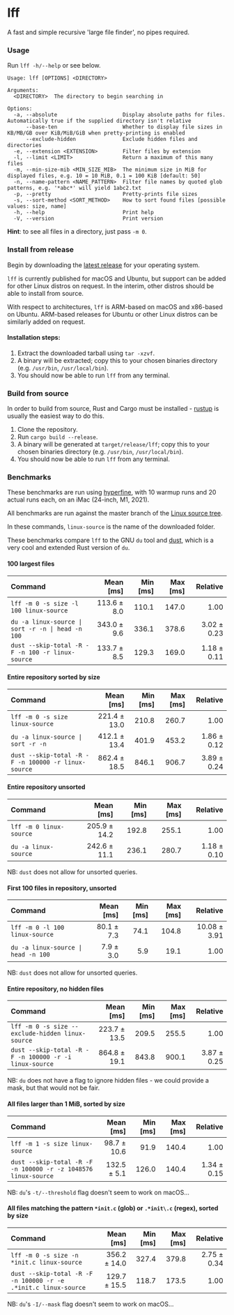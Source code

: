 # lff

A fast and simple recursive 'large file finder', no pipes required.

### Usage

Run `lff -h/--help` or see below.

```
Usage: lff [OPTIONS] <DIRECTORY>

Arguments:
  <DIRECTORY>  The directory to begin searching in

Options:
  -a, --absolute                     Display absolute paths for files. Automatically true if the supplied directory isn't relative
      --base-ten                     Whether to display file sizes in KB/MB/GB over KiB/MiB/GiB when pretty-printing is enabled
      --exclude-hidden               Exclude hidden files and directories
  -e, --extension <EXTENSION>        Filter files by extension
  -l, --limit <LIMIT>                Return a maximum of this many files
  -m, --min-size-mib <MIN_SIZE_MIB>  The minimum size in MiB for displayed files, e.g. 10 = 10 MiB, 0.1 = 100 KiB [default: 50]
  -n, --name-pattern <NAME_PATTERN>  Filter file names by quoted glob patterns, e.g. '*abc*' will yield 1abc2.txt
  -p, --pretty                       Pretty-prints file sizes
  -s, --sort-method <SORT_METHOD>    How to sort found files [possible values: size, name]
  -h, --help                         Print help
  -V, --version                      Print version
```

**Hint**: to see all files in a directory, just pass `-m 0`.

### Install from release

Begin by downloading the [latest release](https://github.com/ChrisNeedham24/lff/releases/latest) for your operating system.

`lff` is currently published for macOS and Ubuntu, but support can be added for other Linux distros on request.
In the interim, other distros should be able to install from source.

With respect to architectures, `lff` is ARM-based on macOS and x86-based on Ubuntu.
ARM-based releases for Ubuntu or other Linux distros can be similarly added on request.

#### Installation steps:
1. Extract the downloaded tarball using `tar -xzvf`.
2. A binary will be extracted; copy this to your chosen binaries directory (e.g. `/usr/bin`, `/usr/local/bin`).
3. You should now be able to run `lff` from any terminal.

### Build from source

In order to build from source, Rust and Cargo must be installed - [rustup](https://rustup.rs/) is usually the easiest way to do this.

1. Clone the repository.
2. Run `cargo build --release`.
3. A binary will be generated at `target/release/lff`; copy this to your chosen binaries directory (e.g. `/usr/bin`, `/usr/local/bin`).
4. You should now be able to run `lff` from any terminal.

### Benchmarks

These benchmarks are run using [hyperfine](https://github.com/sharkdp/hyperfine),
with 10 warmup runs and 20 actual runs each, on an iMac (24-inch, M1, 2021).

All benchmarks are run against the master branch of the [Linux source tree](https://github.com/torvalds/linux).

In these commands, `linux-source` is the name of the downloaded folder.

These benchmarks compare `lff` to the GNU `du` tool and [dust](https://github.com/bootandy/dust),
which is a very cool and extended Rust version of `du`.

#### 100 largest files

| Command                                           |   Mean [ms] | Min [ms] | Max [ms] |    Relative |
|:--------------------------------------------------|------------:|---------:|---------:|------------:|
| `lff -m 0 -s size -l 100 linux-source`            | 113.6 ± 8.0 |    110.1 |    147.0 |        1.00 |
| `du -a linux-source \| sort -r -n \| head -n 100` | 343.0 ± 9.6 |    336.1 |    378.6 | 3.02 ± 0.23 |
| `dust --skip-total -R -F -n 100 -r linux-source`  | 133.7 ± 8.5 |    129.3 |    169.0 | 1.18 ± 0.11 |

#### Entire repository sorted by size

| Command                                             |    Mean [ms] | Min [ms] | Max [ms] |    Relative |
|:----------------------------------------------------|-------------:|---------:|---------:|------------:|
| `lff -m 0 -s size linux-source`                     | 221.4 ± 13.0 |    210.8 |    260.7 |        1.00 |
| `du -a linux-source \| sort -r -n`                  | 412.1 ± 13.4 |    401.9 |    453.2 | 1.86 ± 0.12 |
| `dust --skip-total -R -F -n 100000 -r linux-source` | 862.4 ± 18.5 |    846.1 |    906.7 | 3.89 ± 0.24 |

#### Entire repository unsorted

| Command                 |    Mean [ms] | Min [ms] | Max [ms] |    Relative |
|:------------------------|-------------:|---------:|---------:|------------:|
| `lff -m 0 linux-source` | 205.9 ± 14.2 |    192.8 |    255.1 |        1.00 |
| `du -a linux-source`    | 242.6 ± 11.1 |    236.1 |    280.7 | 1.18 ± 0.10 |

NB: `dust` does not allow for unsorted queries.

#### First 100 files in repository, unsorted

| Command                             |  Mean [ms] | Min [ms] | Max [ms] |     Relative |
|:------------------------------------|-----------:|---------:|---------:|-------------:|
| `lff -m 0 -l 100 linux-source`      | 80.1 ± 7.3 |     74.1 |    104.8 | 10.08 ± 3.91 |
| `du -a linux-source \| head -n 100` |  7.9 ± 3.0 |      5.9 |     19.1 |         1.00 |

NB: `dust` does not allow for unsorted queries.

#### Entire repository, no hidden files

| Command                                                |    Mean [ms] | Min [ms] | Max [ms] |    Relative |
|:-------------------------------------------------------|-------------:|---------:|---------:|------------:|
| `lff -m 0 -s size --exclude-hidden linux-source`       | 223.7 ± 13.5 |    209.5 |    255.5 |        1.00 |
| `dust --skip-total -R -F -n 100000 -r -i linux-source` | 864.8 ± 19.1 |    843.8 |    900.1 | 3.87 ± 0.25 |

NB: `du` does not have a flag to ignore hidden files - we could provide a mask, but that would not be fair.

#### All files larger than 1 MiB, sorted by size

| Command                                                        |   Mean [ms] | Min [ms] | Max [ms] |    Relative |
|:---------------------------------------------------------------|------------:|---------:|---------:|------------:|
| `lff -m 1 -s size linux-source`                                | 98.7 ± 10.6 |     91.9 |    140.4 |        1.00 |
| `dust --skip-total -R -F -n 100000 -r -z 1048576 linux-source` | 132.5 ± 5.1 |    126.0 |    140.4 | 1.34 ± 0.15 |

NB: `du`'s `-t/--threshold` flag doesn't seem to work on macOS...

#### All files matching the pattern `*init.c` (glob) or `.*init\.c` (regex), sorted by size

| Command                                                         |    Mean [ms] | Min [ms] | Max [ms] |    Relative |
|:----------------------------------------------------------------|-------------:|---------:|---------:|------------:|
| `lff -m 0 -s size -n *init.c linux-source`                      | 356.2 ± 14.0 |    327.4 |    379.8 | 2.75 ± 0.34 |
| `dust --skip-total -R -F -n 100000 -r -e .*init.c linux-source` | 129.7 ± 15.5 |    118.7 |    173.5 |        1.00 |

NB: `du`'s `-I/--mask` flag doesn't seem to work on macOS...
